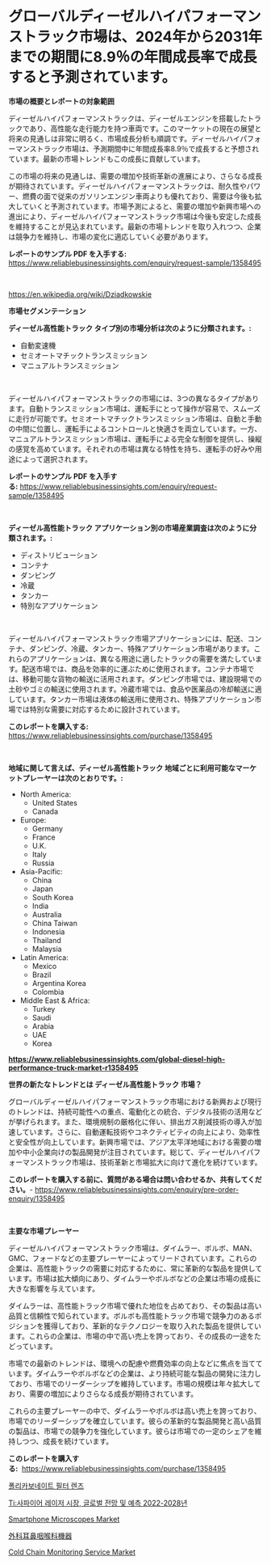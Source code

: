 <p><h1>グローバルディーゼルハイパフォーマンストラック市場は、2024年から2031年までの期間に8.9％の年間成長率で成長すると予測されています。</h1></p><p><strong>市場の概要とレポートの対象範囲</strong></p>
<p><p>ディーゼルハイパフォーマンストラックは、ディーゼルエンジンを搭載したトラックであり、高性能な走行能力を持つ車両です。このマーケットの現在の展望と将来の見通しは非常に明るく、市場成長分析も順調です。ディーゼルハイパフォーマンストラック市場は、予測期間中に年間成長率8.9％で成長すると予想されています。最新の市場トレンドもこの成長に貢献しています。</p><p>この市場の将来の見通しは、需要の増加や技術革新の進展により、さらなる成長が期待されています。ディーゼルハイパフォーマンストラックは、耐久性やパワー、燃費の面で従来のガソリンエンジン車両よりも優れており、需要は今後も拡大していくと予測されています。市場予測によると、需要の増加や新興市場への進出により、ディーゼルハイパフォーマンストラック市場は今後も安定した成長を維持することが見込まれています。最新の市場トレンドを取り入れつつ、企業は競争力を維持し、市場の変化に適応していく必要があります。</p></p>
<p><strong>レポートのサンプル PDF を入手する:</strong> <a href="https://www.reliablebusinessinsights.com/enquiry/request-sample/1358495">https://www.reliablebusinessinsights.com/enquiry/request-sample/1358495</a></p>
<p>&nbsp;</p>
<p><a href="https://en.wikipedia.org/wiki/Dziadkowskie">https://en.wikipedia.org/wiki/Dziadkowskie</a></p>
<p><strong>市場セグメンテーション</strong></p>
<p><strong>ディーゼル高性能トラック タイプ別の市場分析は次のように分類されます。:</strong></p>
<p><ul><li>自動変速機</li><li>セミオートマチックトランスミッション</li><li>マニュアルトランスミッション</li></ul></p>
<p>&nbsp;</p>
<p><p>ディーゼルハイパフォーマンストラックの市場には、3つの異なるタイプがあります。自動トランスミッション市場は、運転手にとって操作が容易で、スムーズに走行が可能です。セミオートマチックトランスミッション市場は、自動と手動の中間に位置し、運転手によるコントロールと快適さを両立しています。一方、マニュアルトランスミッション市場は、運転手による完全な制御を提供し、操縦の感覚を高めています。それぞれの市場は異なる特性を持ち、運転手の好みや用途によって選択されます。</p></p>
<p><strong>レポートのサンプル PDF を入手する:</strong>&nbsp;<a href="https://www.reliablebusinessinsights.com/enquiry/request-sample/1358495">https://www.reliablebusinessinsights.com/enquiry/request-sample/1358495</a></p>
<p>&nbsp;</p>
<p><strong> ディーゼル高性能トラック アプリケーション別の市場産業調査は次のように分類されます。:</strong></p>
<p><ul><li>ディストリビューション</li><li>コンテナ</li><li>ダンピング</li><li>冷蔵</li><li>タンカー</li><li>特別なアプリケーション</li></ul></p>
<p>&nbsp;</p>
<p><p>ディーゼルハイパフォーマンストラック市場アプリケーションには、配送、コンテナ、ダンピング、冷蔵、タンカー、特殊アプリケーション市場があります。これらのアプリケーションは、異なる用途に適したトラックの需要を満たしています。配送市場では、商品を効率的に運ぶために使用されます。コンテナ市場では、移動可能な貨物の輸送に活用されます。ダンピング市場では、建設現場での土砂やゴミの輸送に使用されます。冷蔵市場では、食品や医薬品の冷却輸送に適しています。タンカー市場は液体の輸送用に使用され、特殊アプリケーション市場では特別な需要に対応するために設計されています。</p></p>
<p><strong>このレポートを購入する:</strong>&nbsp; <a href="https://www.reliablebusinessinsights.com/purchase/1358495">https://www.reliablebusinessinsights.com/purchase/1358495</a></p>
<p>&nbsp;</p>
<p><strong>地域に関して言えば、ディーゼル高性能トラック 地域ごとに利用可能なマーケットプレーヤーは次のとおりです。:</strong></p>
<p><ul>
    <li>
        North America:
        <ul>
            <li>United States</li>
            <li>Canada</li>
        </ul>
    </li>
    <li>
        Europe:
        <ul>
            <li>Germany</li>
            <li>France</li>
            <li>U.K.</li>
            <li>Italy</li>
            <li>Russia</li>
        </ul>
    </li>
    <li>
        Asia-Pacific:
        <ul>
            <li>China</li>
            <li>Japan</li>
            <li>South Korea</li>
            <li>India</li>
            <li>Australia</li>
            <li>China Taiwan</li>
            <li>Indonesia</li>
            <li>Thailand</li>
            <li>Malaysia</li>
        </ul>
    </li>
    <li>
        Latin America:
        <ul>
            <li>Mexico</li>
            <li>Brazil</li>
            <li>Argentina Korea</li>
            <li>Colombia</li>
        </ul>
    </li>
    <li>
        Middle East & Africa:
        <ul>
            <li>Turkey</li>
            <li>Saudi</li>
            <li>Arabia</li>
            <li>UAE</li>
            <li>Korea</li>
        </ul>
    </li>
    </ul></p>
<p><strong><a href="https://www.reliablebusinessinsights.com/global-diesel-high-performance-truck-market-r1358495">https://www.reliablebusinessinsights.com/global-diesel-high-performance-truck-market-r1358495</a></strong>&nbsp;</p>
<p><strong>世界の新たなトレンドとは ディーゼル高性能トラック 市場？</strong></p>
<p><p>グローバルディーゼルハイパフォーマンストラック市場における新興および現行のトレンドは、持続可能性への重点、電動化との統合、デジタル技術の活用などが挙げられます。また、環境規制の厳格化に伴い、排出ガス削減技術の導入が加速しています。さらに、自動運転技術やコネクティビティの向上により、効率性と安全性が向上しています。新興市場では、アジア太平洋地域における需要の増加や中小企業向けの製品開発が注目されています。総じて、ディーゼルハイパフォーマンストラック市場は、技術革新と市場拡大に向けて進化を続けています。</p></p>
<p><strong>このレポートを購入する前に、質問がある場合は問い合わせるか、共有してください。</strong>- <a href="https://www.reliablebusinessinsights.com/enquiry/pre-order-enquiry/1358495">https://www.reliablebusinessinsights.com/enquiry/pre-order-enquiry/1358495</a></p>
<p>&nbsp;</p>
<p><strong>主要な市場プレーヤー</strong></p>
<p><p>ディーゼルハイパフォーマンストラック市場は、ダイムラー、ボルボ、MAN、GMC、フォードなどの主要プレーヤーによってリードされています。これらの企業は、高性能トラックの需要に対応するために、常に革新的な製品を提供しています。市場は拡大傾向にあり、ダイムラーやボルボなどの企業は市場の成長に大きな影響を与えています。</p><p>ダイムラーは、高性能トラック市場で優れた地位を占めており、その製品は高い品質と信頼性で知られています。ボルボも高性能トラック市場で競争力のあるポジションを獲得しており、革新的なテクノロジーを取り入れた製品を提供しています。これらの企業は、市場の中で高い売上を誇っており、その成長の一途をたどっています。</p><p>市場での最新のトレンドは、環境への配慮や燃費効率の向上などに焦点を当てています。ダイムラーやボルボなどの企業は、より持続可能な製品の開発に注力しており、市場でのリーダーシップを維持しています。市場の規模は年々拡大しており、需要の増加によりさらなる成長が期待されています。</p><p>これらの主要プレーヤーの中で、ダイムラーやボルボは高い売上を誇っており、市場でのリーダーシップを確立しています。彼らの革新的な製品開発と高い品質の製品は、市場での競争力を強化しています。彼らは市場での一定のシェアを維持しつつ、成長を続けています。</p></p>
<p><strong>このレポートを購入する:</strong>&nbsp;&nbsp;<a href="https://www.reliablebusinessinsights.com/purchase/1358495">https://www.reliablebusinessinsights.com/purchase/1358495</a></p>
<p><p><a href="https://github.com/Nicolasrown5/Market-Research-Report-List-1/blob/main/8471129139718.md">폴리카보네이트 필터 렌즈</a></p><p><a href="https://medium.com/@indahsengkuni_11937/%ED%8B%B0-%EC%82%AC%ED%8C%8C%EC%9D%B4%EC%96%B4-%EB%A0%88%EC%9D%B4%EC%A0%80-%EC%8B%9C%EC%9E%A5-%EA%B8%80%EB%A1%9C%EB%B2%8C-%EC%A0%84%EB%A7%9D-%EB%B0%8F-2022-2028-%EC%8B%9C%EC%9E%A5-%EA%B7%9C%EB%AA%A8-%EC%8B%9C%EC%9E%A5-%EC%84%B8%EB%B6%84%ED%99%94-%EC%8B%9C%EC%9E%A5-%EB%8F%99%ED%96%A5-%EB%B0%8F-%EC%84%B1%EC%9E%A5-%EB%B6%84%EC%84%9D-%EC%98%88%EC%B8%A1%EC%97%90-%EB%8C%80%ED%95%9C-%EC%98%88%EC%B8%A1%EC%9D%80-2031%EB%85%84%EA%B9%8C%EC%A7%80%EC%9E%85%EB%8B%88%EB%8B%A4-4ed672132779">Ti:사파이어 레이저 시장, 글로벌 전망 및 예측 2022-2028년</a></p><p><a href="https://issuu.com/reportprime-2/docs/smartphone-microscopes-market-size-2030.pptx">Smartphone Microscopes Market</a></p><p><a href="https://github.com/mohamedbakry57/Market-Research-Report-List-4/blob/main/4765984134422.md">外科耳鼻咽喉科機器</a></p><p><a href="https://www.linkedin.com/pulse/cold-chain-monitoring-service-market-key-successful-business-grljc">Cold Chain Monitoring Service Market</a></p></p>